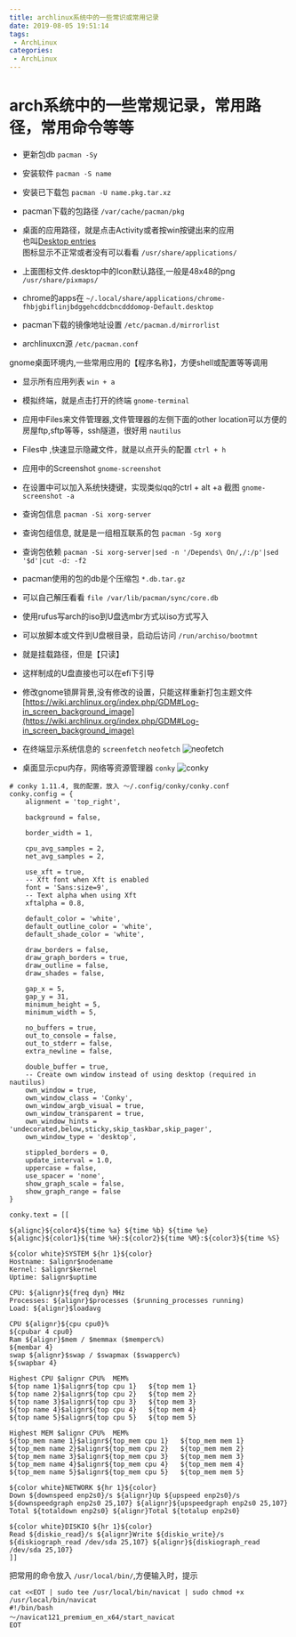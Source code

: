 ```yaml
---
title: archlinux系统中的一些常识或常用记录
date: 2019-08-05 19:51:14
tags:
 - ArchLinux
categories:
 - ArchLinux
---
```


arch系统中的一些常规记录，常用路径，常用命令等等
===
- 更新包db ``pacman -Sy``
- 安装软件 ``pacman -S name``
- 安装已下载包 ``pacman -U name.pkg.tar.xz``


- pacman下载的包路径 ``/var/cache/pacman/pkg``


- 桌面的应用路径，就是点击Activity或者按win按键出来的应用<br/>
也叫[Desktop entries](https://wiki.archlinux.org/index.php/desktop_entries)<br/>
图标显示不正常或者没有可以看看 ``/usr/share/applications/``

- 上面图标文件.desktop中的Icon默认路径,一般是48x48的png ``/usr/share/pixmaps/``
- chrome的apps在 ``~/.local/share/applications/chrome-fhbjgbiflinjbdggehcddcbncdddomop-Default.desktop``


- pacman下载的镜像地址设置 ``/etc/pacman.d/mirrorlist``
- archlinuxcn源 ``/etc/pacman.conf``

gnome桌面环境内,一些常用应用的【程序名称】，方便shell或配置等等调用<br/>

- 显示所有应用列表 ``win + a``


- 模拟终端，就是点击打开的终端 ``gnome-terminal``


- 应用中Files来文件管理器,文件管理器的左侧下面的other location可以方便的房屋ftp,sftp等等，ssh隧道，很好用 ``nautilus``
- Files中 ,快速显示隐藏文件，就是以点开头的配置 ``ctrl + h``


- 应用中的Screenshot ``gnome-screenshot``<br/>
- 在设置中可以加入系统快捷键，实现类似qq的ctrl + alt +a 截图 ``gnome-screenshot -a``


- 查询包信息 ``pacman -Si xorg-server``<br/>
- 查询包组信息, 就是是一组相互联系的包 ``pacman -Sg xorg``<br/>
- 查询包依赖 ``pacman -Si xorg-server|sed -n '/Depends\ On/,/:/p'|sed '$d'|cut -d: -f2``


- pacman使用的包的db是个压缩包 ``*.db.tar.gz``<br/>
- 可以自己解压看看 ``file /var/lib/pacman/sync/core.db``


- 使用rufus写arch的iso到U盘选mbr方式以iso方式写入<br/>
- 可以放脚本或文件到U盘根目录，启动后访问 ``/run/archiso/bootmnt``
- 就是挂载路径，但是【只读】<br/>
- 这样制成的U盘直接也可以在efi下引导


- 修改gnome锁屏背景,没有修改的设置，只能这样重新打包主题文件<br/> [https://wiki.archlinux.org/index.php/GDM#Log-in_screen_background_image](https://wiki.archlinux.org/index.php/GDM#Log-in_screen_background_image)


- 在终端显示系统信息的 ``screenfetch`` ``neofetch``
![neofetch](neofetch.png)

- 桌面显示cpu内存，网络等资源管理器 ``conky``
![conky](conky.png)
```
# conky 1.11.4, 我的配置，放入 ～/.config/conky/conky.conf
conky.config = {
    alignment = 'top_right',
    
    background = false,
    
    border_width = 1,
    
    cpu_avg_samples = 2,
    net_avg_samples = 2,
    
    use_xft = true,
    -- Xft font when Xft is enabled
    font = 'Sans:size=9',
    -- Text alpha when using Xft
    xftalpha = 0.8,
	
    default_color = 'white',
    default_outline_color = 'white',
    default_shade_color = 'white',
    
    draw_borders = false,
    draw_graph_borders = true,
    draw_outline = false,
    draw_shades = false,

    gap_x = 5,
    gap_y = 31,
    minimum_height = 5,
    minimum_width = 5,
	
    no_buffers = true,
    out_to_console = false,
    out_to_stderr = false,
    extra_newline = false,

    double_buffer = true,
    -- Create own window instead of using desktop (required in nautilus)
    own_window = true,
    own_window_class = 'Conky',
    own_window_argb_visual = true,
    own_window_transparent = true,
    own_window_hints = 'undecorated,below,sticky,skip_taskbar,skip_pager',
    own_window_type = 'desktop',

    stippled_borders = 0,
    update_interval = 1.0,
    uppercase = false,
    use_spacer = 'none',
    show_graph_scale = false,
    show_graph_range = false
}

conky.text = [[

${alignc}${color4}${time %a} ${time %b} ${time %e}     ${alignc}${color1}${time %H}:${color2}${time %M}:${color3}${time %S}

${color white}SYSTEM ${hr 1}${color}
Hostname: $alignr$nodename
Kernel: $alignr$kernel
Uptime: $alignr$uptime

CPU: ${alignr}${freq dyn} MHz
Processes: ${alignr}$processes ($running_processes running)
Load: ${alignr}$loadavg

CPU ${alignr}${cpu cpu0}%
${cpubar 4 cpu0}
Ram ${alignr}$mem / $memmax ($memperc%)
${membar 4}
swap ${alignr}$swap / $swapmax ($swapperc%)
${swapbar 4}

Highest CPU $alignr CPU%  MEM%
${top name 1}$alignr${top cpu 1}   ${top mem 1}
${top name 2}$alignr${top cpu 2}   ${top mem 2}
${top name 3}$alignr${top cpu 3}   ${top mem 3}
${top name 4}$alignr${top cpu 4}   ${top mem 4}
${top name 5}$alignr${top cpu 5}   ${top mem 5}

Highest MEM $alignr CPU%  MEM%
${top_mem name 1}$alignr${top_mem cpu 1}   ${top_mem mem 1}
${top_mem name 2}$alignr${top_mem cpu 2}   ${top_mem mem 2}
${top_mem name 3}$alignr${top_mem cpu 3}   ${top_mem mem 3}
${top_mem name 4}$alignr${top_mem cpu 4}   ${top_mem mem 4}
${top_mem name 5}$alignr${top_mem cpu 5}   ${top_mem mem 5}

${color white}NETWORK ${hr 1}${color}
Down ${downspeed enp2s0}/s ${alignr}Up ${upspeed enp2s0}/s
${downspeedgraph enp2s0 25,107} ${alignr}${upspeedgraph enp2s0 25,107}
Total ${totaldown enp2s0} ${alignr}Total ${totalup enp2s0}

${color white}DISKIO ${hr 1}${color}
Read ${diskio_read}/s ${alignr}Write ${diskio_write}/s
${diskiograph_read /dev/sda 25,107} ${alignr}${diskiograph_read /dev/sda 25,107}
]]
```

把常用的命令放入 ``/usr/local/bin/``,方便输入时，提示
```
cat <<EOT | sudo tee /usr/local/bin/navicat | sudo chmod +x /usr/local/bin/navicat
#!/bin/bash
～/navicat121_premium_en_x64/start_navicat
EOT
```